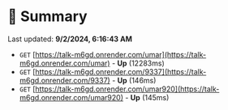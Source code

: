 # 📖 Summary
Last updated: **9/2/2024, 6:16:43 AM**

- `GET` [https://talk-m6gd.onrender.com/umar](https://talk-m6gd.onrender.com/umar) - **Up** (12283ms)
- `GET` [https://talk-m6gd.onrender.com/9337](https://talk-m6gd.onrender.com/9337) - **Up** (146ms)
- `GET` [https://talk-m6gd.onrender.com/umar920](https://talk-m6gd.onrender.com/umar920) - **Up** (145ms)
